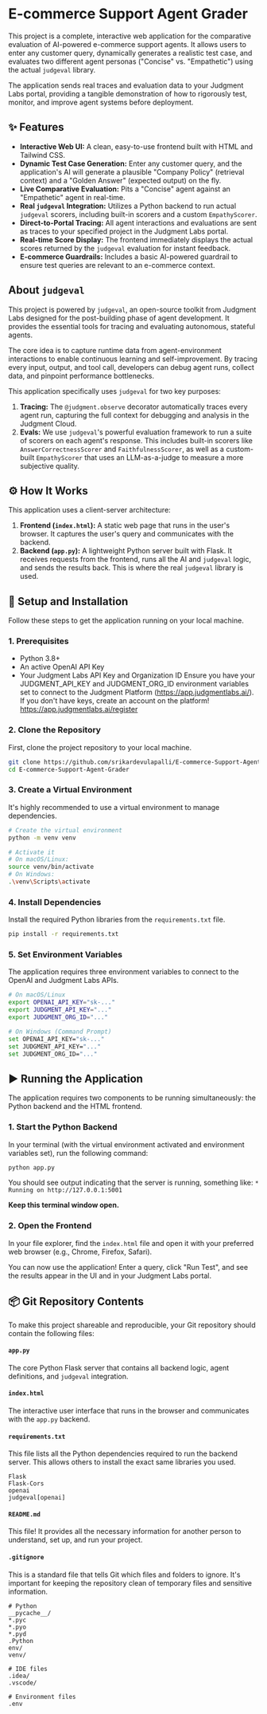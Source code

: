 # E-commerce Support Agent Grader

This project is a complete, interactive web application for the comparative evaluation of AI-powered e-commerce support agents. It allows users to enter any customer query, dynamically generates a realistic test case, and evaluates two different agent personas ("Concise" vs. "Empathetic") using the actual `judgeval` library.

The application sends real traces and evaluation data to your Judgment Labs portal, providing a tangible demonstration of how to rigorously test, monitor, and improve agent systems before deployment.

## ✨ Features

* **Interactive Web UI:** A clean, easy-to-use frontend built with HTML and Tailwind CSS.
* **Dynamic Test Case Generation:** Enter any customer query, and the application's AI will generate a plausible "Company Policy" (retrieval context) and a "Golden Answer" (expected output) on the fly.
* **Live Comparative Evaluation:** Pits a "Concise" agent against an "Empathetic" agent in real-time.
* **Real `judgeval` Integration:** Utilizes a Python backend to run actual `judgeval` scorers, including built-in scorers and a custom `EmpathyScorer`.
* **Direct-to-Portal Tracing:** All agent interactions and evaluations are sent as traces to your specified project in the Judgment Labs portal.
* **Real-time Score Display:** The frontend immediately displays the actual scores returned by the `judgeval` evaluation for instant feedback.
* **E-commerce Guardrails:** Includes a basic AI-powered guardrail to ensure test queries are relevant to an e-commerce context.

## About `judgeval`

This project is powered by `judgeval`, an open-source toolkit from Judgment Labs designed for the post-building phase of agent development. It provides the essential tools for tracing and evaluating autonomous, stateful agents.

The core idea is to capture runtime data from agent-environment interactions to enable continuous learning and self-improvement. By tracing every input, output, and tool call, developers can debug agent runs, collect data, and pinpoint performance bottlenecks.

This application specifically uses `judgeval` for two key purposes:

1.  **Tracing:** The `@judgment.observe` decorator automatically traces every agent run, capturing the full context for debugging and analysis in the Judgment Cloud.
2.  **Evals:** We use `judgeval`'s powerful evaluation framework to run a suite of scorers on each agent's response. This includes built-in scorers like `AnswerCorrectnessScorer` and `FaithfulnessScorer`, as well as a custom-built `EmpathyScorer` that uses an LLM-as-a-judge to measure a more subjective quality.

## ⚙️ How It Works

This application uses a client-server architecture:

1.  **Frontend (`index.html`):** A static web page that runs in the user's browser. It captures the user's query and communicates with the backend.
2.  **Backend (`app.py`):** A lightweight Python server built with Flask. It receives requests from the frontend, runs all the AI and `judgeval` logic, and sends the results back. This is where the real `judgeval` library is used.

## 🚀 Setup and Installation

Follow these steps to get the application running on your local machine.

### 1. Prerequisites

* Python 3.8+
* An active OpenAI API Key
* Your Judgment Labs API Key and Organization ID
Ensure you have your JUDGMENT_API_KEY and JUDGMENT_ORG_ID environment variables set to connect to the Judgment Platform (https://app.judgmentlabs.ai/).
If you don't have keys, create an account on the platform!
https://app.judgmentlabs.ai/register

### 2. Clone the Repository

First, clone the project repository to your local machine.

```bash
git clone https://github.com/srikardevulapalli/E-commerce-Support-Agent-Grader
cd E-commerce-Support-Agent-Grader
```

### 3. Create a Virtual Environment

It's highly recommended to use a virtual environment to manage dependencies.

```bash
# Create the virtual environment
python -m venv venv

# Activate it
# On macOS/Linux:
source venv/bin/activate
# On Windows:
.\venv\Scripts\activate
```

### 4. Install Dependencies

Install the required Python libraries from the `requirements.txt` file.

```bash
pip install -r requirements.txt
```

### 5. Set Environment Variables

The application requires three environment variables to connect to the OpenAI and Judgment Labs APIs.

```bash
# On macOS/Linux
export OPENAI_API_KEY="sk-..."
export JUDGMENT_API_KEY="..."
export JUDGMENT_ORG_ID="..."

# On Windows (Command Prompt)
set OPENAI_API_KEY="sk-..."
set JUDGMENT_API_KEY="..."
set JUDGMENT_ORG_ID="..."
```

## ▶️ Running the Application

The application requires two components to be running simultaneously: the Python backend and the HTML frontend.

### 1. Start the Python Backend

In your terminal (with the virtual environment activated and environment variables set), run the following command:

```bash
python app.py
```

You should see output indicating that the server is running, something like:
`* Running on http://127.0.0.1:5001`

**Keep this terminal window open.**

### 2. Open the Frontend

In your file explorer, find the `index.html` file and open it with your preferred web browser (e.g., Chrome, Firefox, Safari).

You can now use the application! Enter a query, click "Run Test", and see the results appear in the UI and in your Judgment Labs portal.

## 📦 Git Repository Contents

To make this project shareable and reproducible, your Git repository should contain the following files:

#### `app.py`

The core Python Flask server that contains all backend logic, agent definitions, and `judgeval` integration.

#### `index.html`

The interactive user interface that runs in the browser and communicates with the `app.py` backend.

#### `requirements.txt`

This file lists all the Python dependencies required to run the backend server. This allows others to install the exact same libraries you used.

```text
Flask
Flask-Cors
openai
judgeval[openai]
```

#### `README.md`

This file! It provides all the necessary information for another person to understand, set up, and run your project.

#### `.gitignore`

This is a standard file that tells Git which files and folders to ignore. It's important for keeping the repository clean of temporary files and sensitive information.

```text
# Python
__pycache__/
*.pyc
*.pyo
*.pyd
.Python
env/
venv/

# IDE files
.idea/
.vscode/

# Environment files
.env
